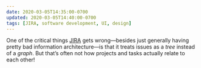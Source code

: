 ```yaml
---
date: 2020-03-05T14:35:00-0700
updated: 2020-03-05T14:40:00-0700
tags: [JIRA, software development, UI, design]
---
```


One of the critical things [JIRA](https://www.atlassian.com/software/jira) gets wrong—besides just generally having pretty bad information architecture—is that it treats issues as a *tree* instead of a *graph*. But that’s often not how projects and tasks actually relate to each other!
